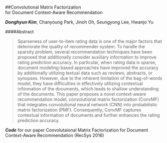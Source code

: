##Convolutional Matrix Factorization <br/>
for Document Context-Aware Recommendation

_**Donghyun Kim**_, Chanyoung Park, Jinoh Oh, Seungyong Lee, Hwanjo Yu

####Abstract
> Sparseness of user-to-item rating data is one of the major factors that deteriorate the quality of recommender system. To handle the sparsity problem, several recommendation techniques have been proposed that additionally consider auxiliary information to improve rating prediction accuracy. In particular, when rating data is sparse, document modeling-based approaches have improved the accuracy by additionally utilizing textual data such as reviews, abstracts, or synopses. However, due to the inherent limitation of the bag-of-words model, they have difficulties in effectively utilizing contextual information of the documents, which leads to shallow understanding of the documents. This paper proposes a novel context-aware recommendation model, convolutional matrix factorization (ConvMF) that integrates convolutional neural network (CNN) into probabilistic matrix factorization (PMF). Consequently, ConvMF captures contextual information of documents and further enhances the rating prediction accuracy.

_**Code**_ for our paper Convolutaional Matrix Factorization for Document Context-Aware Recommendation (RecSys 2016)



